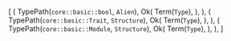 [
    (
        TypePath(`core::basic::bool`, `Alien`),
        Ok(
            Term(`Type`),
        ),
    ),
    (
        TypePath(`core::basic::Trait`, `Structure`),
        Ok(
            Term(`Type`),
        ),
    ),
    (
        TypePath(`core::basic::Module`, `Structure`),
        Ok(
            Term(`Type`),
        ),
    ),
]